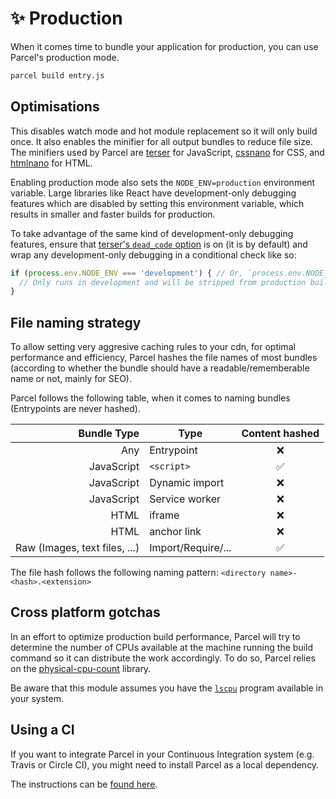 # ✨ Production

When it comes time to bundle your application for production, you can use Parcel's production mode.

```bash
parcel build entry.js
```

## Optimisations

This disables watch mode and hot module replacement so it will only build once. It also enables the minifier for all output bundles to reduce file size. The minifiers used by Parcel are [terser](https://github.com/fabiosantoscode/terser) for JavaScript, [cssnano](http://cssnano.co) for CSS, and [htmlnano](https://github.com/posthtml/htmlnano) for HTML.

Enabling production mode also sets the `NODE_ENV=production` environment variable. Large libraries like React have development-only debugging features which are disabled by setting this environment variable, which results in smaller and faster builds for production.

To take advantage of the same kind of development-only debugging features, ensure that [terser's `dead_code` option](https://github.com/terser-js/terser#compress-options) is on (it is by default) and wrap any development-only debugging in a conditional check like so:

```js
if (process.env.NODE_ENV === 'development') { // Or, `process.env.NODE_ENV !== 'production'`
  // Only runs in development and will be stripped from production build.
}
```

## File naming strategy

To allow setting very aggresive caching rules to your cdn, for optimal performance and efficiency, Parcel hashes the file names of most bundles (according to whether the bundle should have a readable/rememberable name or not, mainly for SEO).

Parcel follows the following table, when it comes to naming bundles (Entrypoints are never hashed).

|                   Bundle Type | Type               | Content hashed |
| ----------------------------: | ------------------ | :------------: |
|                           Any | Entrypoint         |       ❌       |
|                    JavaScript | `<script>`         |       ✅       |
|                    JavaScript | Dynamic import     |       ❌       |
|                    JavaScript | Service worker     |       ❌       |
|                          HTML | iframe             |       ❌       |
|                          HTML | anchor link        |       ❌       |
| Raw (Images, text files, ...) | Import/Require/... |       ✅       |

The file hash follows the following naming pattern: `<directory name>-<hash>.<extension>`

## Cross platform gotchas

In an effort to optimize production build performance, Parcel will try to determine the number of CPUs available at the machine running the build command so it can distribute the work accordingly. To do so, Parcel relies on the [physical-cpu-count](https://www.npmjs.com/package/physical-cpu-count) library.

Be aware that this module assumes you have the [`lscpu`](http://manpages.courier-mta.org/htmlman1/lscpu.1.html) program available in your system.

## Using a CI

If you want to integrate Parcel in your Continuous Integration system (e.g. Travis or Circle CI), you might need to install Parcel as a local dependency.

The instructions can be [found here](getting_started.html#adding-parcel-to-your-project).
